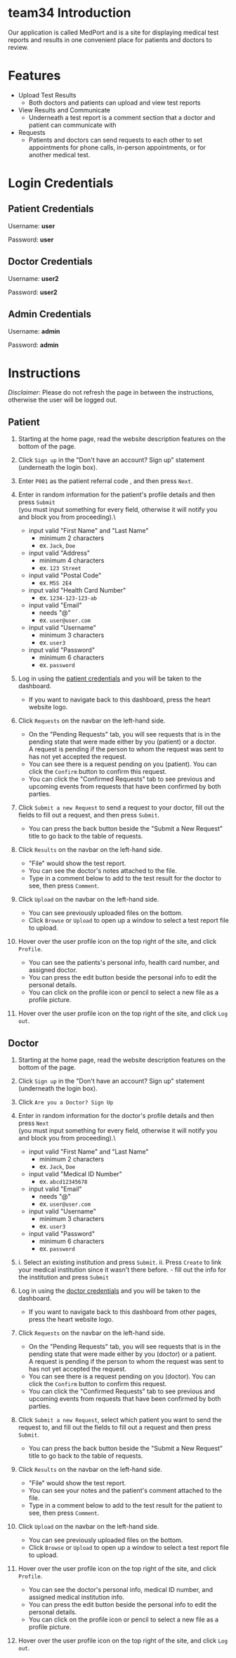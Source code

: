 # team34 Introduction

Our application is called MedPort and is a site for displaying medical test reports and results in one convenient place for patients and doctors to review.

# Features

- Upload Test Results
    - Both doctors and patients can upload and view test reports
- View Results and Communicate
    - Underneath a test report is a comment section that a doctor and patient can communicate with
- Requests
    - Patients and doctors can send requests to each other to set appointments for phone calls, in-person appointments, or for another medical test.

# Login Credentials

## Patient Credentials

Username: **user**

Password: **user**

## Doctor Credentials

Username: **user2**

Password: **user2**

## Admin Credentials

Username: **admin**

Password: **admin**

# Instructions

*Disclaimer*: Please do not refresh the page in between the instructions, otherwise the user will be logged out.

## Patient

1. Starting at the home page, read the website description features on the bottom of the page.

2. Click `Sign up` in the "Don't have an account? Sign up" statement (underneath the login box).

3. Enter `P001` as the patient referral code , and then press `Next`.

4. Enter in random information for the patient's profile details and then press `Submit`\
(you must input something for every field, otherwise it will notify you and block you from proceeding).\
    - input valid "First Name" and "Last Name"
        - minimum 2 characters
        - ex. `Jack`, `Doe`
    - input valid "Address"
        - minimum 4 characters
        - ex. `123 Street`
    - input valid "Postal Code"
        - ex. `M5S 2E4`
    - input valid "Health Card Number"
        - ex. `1234-123-123-ab`
    - input valid "Email"
        - needs "@"
        - ex. `user@user.com`
    - input valid "Username"
        - minimum 3 characters
        - ex. `user3`
    - input valid "Password"
        - minimum 6 characters
        - ex. `password`
5. Log in using the [patient credentials](patient-credentials) and you will be taken to the dashboard.
    - If you want to navigate back to this dashboard, press the heart website logo.
    
6. Click `Requests` on the navbar on the left-hand side.
    - On the "Pending Requests" tab, you will see requests that is in the pending state that were made either by you (patient) or a doctor.\
      A request is pending if the person to whom the request was sent to has not yet accepted the request.
    - You can see there is a request pending on you (patient). You can click the `Confirm` button to confirm this request.
    - You can click the "Confirmed Requests" tab to see previous and upcoming events from requests that have been confirmed by both parties.
   
7. Click `Submit a new Request` to send a request to your doctor, fill out the fields to fill out a request, and then press `Submit`.
    - You can press the back button beside the "Submit a New Request" title to go back to the table of requests.

8. Click `Results` on the navbar on the left-hand side. 
    - "File" would show the test report.
    - You can see the doctor's notes attached to the file.
    - Type in a comment below to add to the test result for the doctor to see, then press `Comment`.

9. Click `Upload` on the navbar on the left-hand side. 
    - You can see previously uploaded files on the bottom.
    - Click `Browse` or `Upload` to open up a window to select a test report file to upload.
    
10. Hover over the user profile icon on the top right of the site, and click `Profile`.
    - You can see the patients's personal info, health card number, and assigned doctor.
    - You can press the edit button beside the personal info to edit the personal details.
    - You can click on the profile icon or pencil to select a new file as a profile picture.
    
11. Hover over the user profile icon on the top right of the site, and click `Log out`.


## Doctor

1. Starting at the home page, read the website description features on the bottom of the page.

2. Click `Sign up` in the "Don't have an account? Sign up" statement (underneath the login box).

3. Click `Are you a Doctor? Sign Up`

4. Enter in random information for the doctor's profile details and then press `Next`\
(you must input something for every field, otherwise it will notify you and block you from proceeding).\
    - input valid "First Name" and "Last Name"
        - minimum 2 characters
        - ex. `Jack`, `Doe`
    - input valid "Medical ID Number"
        - ex. `abcd12345678`
    - input valid "Email"
        - needs "@"
        - ex. `user@user.com`
    - input valid "Username"
        - minimum 3 characters
        - ex. `user3`
    - input valid "Password"
        - minimum 6 characters
        - ex. `password`
        
5. i. Select an existing institution and press `Submit`.
   ii. Press `Create` to link your medical institution since it wasn't there before.
       - fill out the info for the institution and press `Submit`
   
6. Log in using the [doctor credentials](doctor-credentials) and you will be taken to the dashboard.
    - If you want to navigate back to this dashboard from other pages, press the heart website logo.
    
6. Click `Requests` on the navbar on the left-hand side.
    - On the "Pending Requests" tab, you will see requests that is in the pending state that were made either by you (doctor) or a patient.\
      A request is pending if the person to whom the request was sent to has not yet accepted the request.
    - You can see there is a request pending on you (doctor). You can click the `Confirm` button to confirm this request.
    - You can click the "Confirmed Requests" tab to see previous and upcoming events from requests that have been confirmed by both parties.
   
7. Click `Submit a new Request`, select which patient you want to send the request to, and fill out the fields to fill out a request and then press `Submit`.
    - You can press the back button beside the "Submit a New Request" title to go back to the table of requests.

8. Click `Results` on the navbar on the left-hand side. 
    - "File" would show the test report.
    - You can see your notes and the patient's comment attached to the file.
    - Type in a comment below to add to the test result for the patient to see, then press `Comment`.

9. Click `Upload` on the navbar on the left-hand side. 
    - You can see previously uploaded files on the bottom.
    - Click `Browse` or `Upload` to open up a window to select a test report file to upload.
    
10. Hover over the user profile icon on the top right of the site, and click `Profile`.
    - You can see the doctor's personal info, medical ID number, and assigned medical institution info.
    - You can press the edit button beside the personal info to edit the personal details.
    - You can click on the profile icon or pencil to select a new file as a profile picture.
    
11. Hover over the user profile icon on the top right of the site, and click `Log out`.

